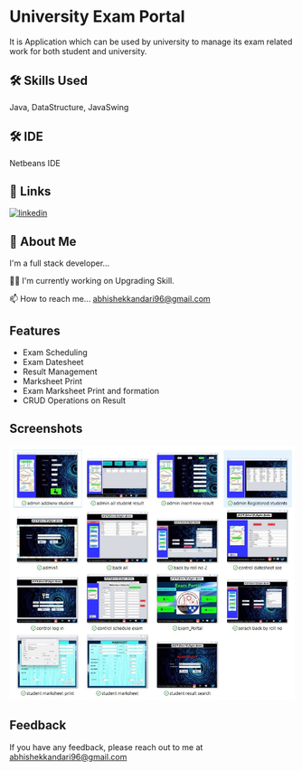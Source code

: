 
# University Exam Portal

It is Application which can be used by university to manage its exam related work for both student and university.



## 🛠 Skills Used
Java, DataStructure, JavaSwing 

## 🛠 IDE
Netbeans IDE


## 🔗 Links
[![linkedin](https://img.shields.io/badge/linkedin-0A66C2?style=for-the-badge&logo=linkedin&logoColor=white)](https://www.linkedin.com/in/abhishek-kandari-4ba2b2184/)


## 🚀 About Me
I'm a full stack developer...

👩‍💻 I'm currently working on Upgrading Skill.

📫 How to reach me... abhishekkandari96@gmail.com



## Features

- Exam Scheduling
- Exam Datesheet
- Result Management
- Marksheet Print
- Exam Marksheet Print and formation
- CRUD Operations on Result

## Screenshots




![Application Screenshot ](https://github.com/Abhishekkandari96/Exam_portal/blob/master/SS%20for%20post%20Project.jpg)


## Feedback

If you have any feedback, please reach out to me at abhishekkandari96@gmail.com
